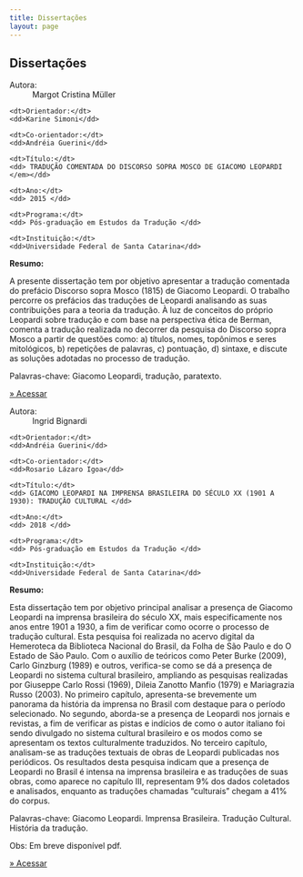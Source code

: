 ```yaml
---
title: Dissertações
layout: page
---
```


<h2 class="page-tile">
Dissertações
</h2>

<!-- <label for="formSearch">O que você procura?</label>
<br>
<input type="text" class="form-search" id="formSearch" name="" value=""> -->

<div class="article-list-wrap radius">
  <dl class="article-list-infos">
    <dt>Autora:</dt>
    <dd>Margot Cristina Müller</dd>

    <dt>Orientador:</dt>
    <dd>Karine Simoni</dd>

    <dt>Co-orientador:</dt>
    <dd>Andréia Guerini</dd>

    <dt>Título:</dt>
    <dd> TRADUÇÃO COMENTADA DO DISCORSO SOPRA MOSCO DE GIACOMO LEOPARDI </em></dd>

    <dt>Ano:</dt>
    <dd> 2015 </dd>

    <dt>Programa:</dt>
    <dd> Pós-graduação em Estudos da Tradução </dd>

    <dt>Instituição:</dt>
    <dd>Universidade Federal de Santa Catarina</dd>
  </dl>
  <div class="article-list-abstract">
    <b>Resumo: </b>
    <p>
      A presente dissertação tem por objetivo apresentar  a tradução comentada do prefácio Discorso sopra Mosco (1815) de Giacomo Leopardi. O trabalho percorre os prefácios das traduções de Leopardi analisando  as  suas  contribuições  para  a  teoria  da  tradução.  À  luz  de conceitos do próprio Leopardi sobre tradução e com base na perspectiva ética de Berman, comenta a tradução realizada no  decorrer da  pesquisa do Discorso sopra Mosco a partir  de questões como: a) títulos, nomes, topônimos e seres mitológicos, b) repetições  de  palavras, c) pontuação, d) sintaxe, e discute as soluções adotadas no processo de tradução.

Palavras-chave: Giacomo Leopardi, tradução, paratexto.
    </p>
    <p>
      <a class="btn" href="http://tede.ufsc.br/teses/PGET0243-D.pdf" target="_blank">» Acessar</a>
    </p>
  </div>
</div>

<div class="article-list-wrap radius">
  <dl class="article-list-infos">
    <dt>Autora:</dt>
    <dd>Ingrid Bignardi</dd>

    <dt>Orientador:</dt>
    <dd>Andréia Guerini</dd>

    <dt>Co-orientador:</dt>
    <dd>Rosario Lázaro Igoa</dd>

    <dt>Título:</dt>
    <dd> GIACOMO LEOPARDI NA IMPRENSA BRASILEIRA DO SÉCULO XX (1901 A 1930): TRADUÇÃO CULTURAL </dd>

    <dt>Ano:</dt>
    <dd> 2018 </dd>

    <dt>Programa:</dt>
    <dd> Pós-graduação em Estudos da Tradução </dd>

    <dt>Instituição:</dt>
    <dd>Universidade Federal de Santa Catarina</dd>
  </dl>
  <div class="article-list-abstract">
    <b>Resumo: </b>
    <p>
      Esta dissertação tem por objetivo principal analisar a presença de Giacomo Leopardi na imprensa brasileira do século XX, mais especificamente nos anos entre 1901 a 1930, a fim de verificar como ocorre o processo de tradução cultural. Esta pesquisa foi realizada no acervo digital da Hemeroteca da Biblioteca Nacional do Brasil, da Folha de São Paulo e do O Estado de São Paulo. Com o auxílio de teóricos como Peter Burke (2009), Carlo Ginzburg (1989) e outros, verifica-se como se dá a presença de Leopardi no sistema cultural brasileiro, ampliando as pesquisas realizadas por Giuseppe Carlo Rossi (1969), Dileia Zanotto Manfio (1979) e Mariagrazia Russo (2003). No primeiro capítulo, apresenta-se brevemente um panorama da história da imprensa no Brasil com destaque para o período selecionado. No segundo, aborda-se a presença de Leopardi nos jornais e revistas, a fim de verificar as pistas e indícios de como o autor italiano foi sendo divulgado no sistema cultural brasileiro e os modos como se apresentam os textos culturalmente traduzidos. No terceiro capítulo, analisam-se as traduções textuais de obras de Leopardi publicadas nos periódicos. Os resultados desta pesquisa indicam que a presença de Leopardi no Brasil é intensa na imprensa brasileira e as traduções de suas obras, como aparece no capítulo III, representam 9% dos dados coletados e analisados, enquanto as traduções chamadas “culturais” chegam a 41% do corpus.

Palavras-chave: Giacomo Leopardi. Imprensa Brasileira. Tradução Cultural. História da tradução.

Obs: Em breve disponível pdf.
    </p>
    <p>
      <a class="btn" href="">» Acessar</a>
    </p>
  </div>
</div>